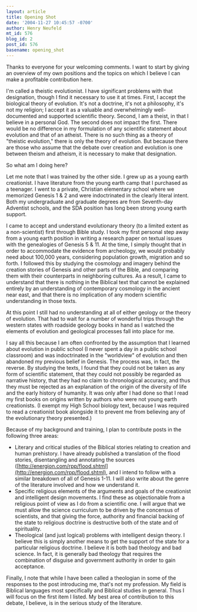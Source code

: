 ```yaml
---
layout: article
title: Opening Shot
date: '2004-11-27 10:45:57 -0700'
author: Henry Neufeld
mt_id: 576
blog_id: 2
post_id: 576
basename: opening_shot
---
```

Thanks to everyone for your welcoming comments.  I want to start by giving an overview of my own positions and the topics on which I believe I can make a profitable contribution here.

I'm called a theistic evolutionist.  I have significant problems with that designation, though I find it necessary to use it at times.  First, I accept the biological theory of evolution.  It's not a doctrine, it's not a philosophy, it's not my religion; I accept it as a valuable and overwhelmingly well-documented and supported scientific theory.  Second, I am a theist, in that I believe in a personal God.  The second does not impact the first.  There would be no difference in my formulation of any scientific statement about evolution and that of an atheist.  There is no such thing as a theory of "theistic evolution,"  there is only the theory of evolution.  But because there are those who assume that the debate over creation and evolution is one between theism and atheism, it is necessary to make that designation.

So what am I doing here?

Let me note that I was trained by the other side.  I grew up as a young earth creationist.  I have literature from the young earth camp that I purchased as a teenager.  I went to a private, Christian elementary school where we memorized Genesis 1 & 2 and were indoctrinated in the clearly literal intent.  Both my undergraduate and graduate degrees are from Seventh-day Adventist schools, and the SDA position has long been strong young earth support.

I came to accept and understand evolutionary theory (to a limited extent as a non-scientist) first through Bible study.  I took my first personal step away from a young earth position in writing a research paper on textual issues with the genealogies of Genesis 5 & 11.  At the time, I simply thought that in order to accommodate the evidence from archeology, we would probably need about 100,000 years, considering population growth, migration and so forth.  I followed this by studying the cosmology and imagery behind the creation stories of Genesis and other parts of the Bible, and comparing them with their counterparts in neighboring cultures.  As a result, I came to understand that there is nothing in the Biblical text that cannot be explained entirely by an understanding of contemporary cosmology in the ancient near east, and that there is no implication of any modern scientific understanding in those texts.

At this point I still had no understanding at all of either geology or the theory of evolution.  That had to wait for a number of wonderful trips through the western states with roadside geology books in hand as I watched the elements of evolution and geological processes fall into place for me.

I say all this because I am often confronted by the assumption that I learned about evolution in public school (I never spent a day in a public school classroom) and was indoctrinated in the "worldview" of evolution and then abandoned my previous belief in Genesis.  The process was, in fact, the reverse.  By studying the texts, I found that they could not be taken as any form of scientific statement, that they could not possibly be regarded as narrative history, that they had no claim to chronological accuracy, and thus they must be rejected as an explanation of the origin of the diversity of life and the early history of humanity.  It was only after I had done so that I read my first books on origins written by authors who were not young earth creationists.  (I exempt my High School biology text, because I was required to read a creationist book alongside it to prevent me from believing any of the evolutionary theory presented.)

Because of my background and training, I plan to contribute posts in the following three areas:


* Literary and critical studies of the Biblical stories relating to creation and human prehistory.  I have already published a translation of the flood stories, disentangling and annotating the sources ([http://energion.com/rpp/flood.shtml](http://energion.com/rpp/flood.shtml), and I intend to follow with a similar breakdown of all of Genesis 1-11.  I will also write about the genre of the literature involved and how we understand it.
* Specific religious elements of the arguments and goals of the creationist and intelligent design movements.  I find these as objectionable from a religious point of view as I do from a scientific one.  I will argue that we must allow the science curriculum to be driven by the concensus of scientists, and that giving the force, authority and financial backing of the state to religious doctrine is destructive both of the state and of spirituality.
* Theological (and just logical) problems with intelligent design theory.  I believe this is simply another means to get the support of the state for a particular religious doctrine.  I believe it is both bad theology and bad science.  In fact, it is generally bad theology that requires the combination of disguise and government authority in order to gain acceptance.


Finally, I note that while I have been called a theologian in some of the responses to the post introducing me, that's not my profession.  My field is Biblical languages most specifically and Biblical studies in general.  Thus I will focus on the first item I listed.  My best area of contribution to this debate, I believe, is in the serious study of the literature.
